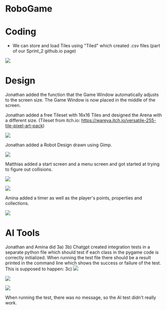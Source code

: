 # RoboGame

# Coding
- We can store and load Tiles using "Tiled" which created .csv files (part of our Sprint_2 github.io page)


![](images/Tiled_1.JPG)

# Design

Jonathan added the function that the Game Window automatically adjusts to the screen size. 
The Game Window is now placed in the middle of the screen.

Jonathan added a free Tileset with 16x16 Tiles and designed the Arena with a different size.
(Tileset from itch.io: https://wareya.itch.io/versatile-255-tile-pixel-art-pack)

![](images/New_Tilemap_Jonathan.JPG) 

Jonathan added a Robot Design drawn using Gimp.

![](images/robot_Jonathan.JPG) 

Matthias added a start screen and a menu screen and got started at trying to figure out collisions.

![](images/Main_Menu_Matthias.png)

![](images/Options_Matthias.png)

Amina added a timer as well as the player's points, properties and collections.

![](images/Materials_Timer_Amina.png)

# AI Tools
Jonathan and Amina did 
3a)
3b) 
Chatgpt created integration tests in a separate python file which should test if each class in the pygame code is
correctly initialized.
When running the test file there should be a result printed in the command line which shows the success or failure
of the test.
This is supposed to happen:
3c)
![](images/Flake8_AI_1.JPG)

![](images/Flake8_AI_2.JPG)

![](images/AI_Test.JPG)

When running the test, there was no message, so the AI test didn't really work.
